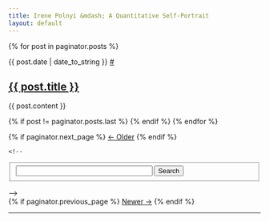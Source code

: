 ```yaml
---
title: Irene Polnyi &mdash; A Quantitative Self-Portrait
layout: default
---
```


{% for post in paginator.posts %}
  <div class="post_date">
		{{ post.date | date_to_string }}
		<a href="{{ post.url }}" title="[Permalink] {{ post.title }}" class="permalink" style="border: none;">#</a>
	</div>
  <h2><a href="{{ post.url }}" title="{{ post.title }}">{{ post.title }}</a></h2>
	<div class="post_content">
	  {{ post.content }}
	</div>

  {% if post != paginator.posts.last %}
    <!-- <hr class="post" /> -->
  {% endif %}
{% endfor %}

<div class="paginator">
  
  <div class="left_column">
    {% if paginator.next_page %}
      <a href="/page{{ paginator.next_page }}/">&larr; Older</a>
    {% endif %}
  </div>
  
	<!--
  <form action="http://www.google.com/cse" class="center_column">
    <fieldset>
      <input type="hidden" name="cx" value="011449214013281158279:ie-gceh3d90" />
      <input type="hidden" name="ie" value="UTF-8" />
      <input type="text" name="q" size="31" />
      <input type="submit" name="sa" value="Search" />
    </fieldset>
  </form>
	-->
  
  <div class="right_column">
    {% if paginator.previous_page %}
      <a href="
        {% if paginator.previous_page == 1 %}
          /
        {% else %}
          /page{{ paginator.previous_page }}
        {% endif %}">Newer &rarr;</a>
    {% endif %}
  </div>

  <div class="clear_both">
  </div>

  <hr/>
</div>

